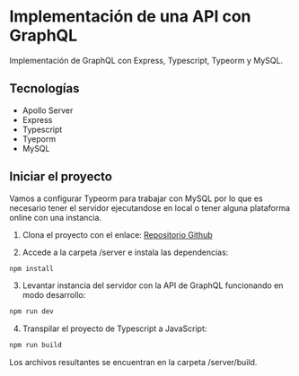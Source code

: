 # Implementación de una API con GraphQL

Implementación de GraphQL con Express, Typescript, Typeorm y MySQL.

## Tecnologías

- Apollo Server
- Express
- Typescript
- Tyeporm
- MySQL

## Iniciar el proyecto

Vamos a configurar Typeorm para trabajar con MySQL por lo que es necesario tener el servidor ejecutandose en local o tener alguna plataforma online con una instancia.

1. Clona el proyecto con el enlace: [Repositorio Github](https://github.com/raulalhena/medium-graphql.git)

2. Accede a la carpeta /server e instala las dependencias:

```bash
npm install
```

3. Levantar instancia del servidor con la API de GraphQL funcionando en modo desarrollo:

```bash
npm run dev
```

4. Transpilar el proyecto de Typescript a JavaScript:

```bash
npm run build
```

Los archivos resultantes se encuentran en la carpeta /server/build.

